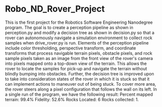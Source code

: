 # Robo_ND_Rover_Project

This is the first project for the Robotics Software Engineering Nanodegree program. The goal is to create a perception pipeline as shown in perception.py and modify a decision tree as shown in decision.py so that a rover can autonomously navigate a simulation environment to collect rock samples when drive_rover.py is run. Elements of the perception pipeline include color thresholding, perspective transform, and coordinate transforms that process navigable terrain pixels, obstacle pixels, and rock sample pixels taken as an image from the front view of the rover's camera into pixels mapped onto a top-down view of the terrain. This allows the rover to locate the samples for pick-up and navigate the terrain without blindly bumping into obstacles. Further, the decision tree is improved upon to take into consideration states of the rover in which it is stuck so that it can implement actions to maneuver out of being stuck. To cover more area, the rover steers along a pixel configuration that follows the wall on its left. In a single run of the program, we have the following result: Percent mapped terrain: 99.4% Fidelity: 52.6% Rocks Located: 6 Rocks collected: 1. 
